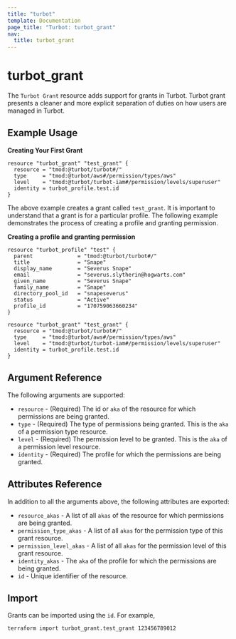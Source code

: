 ```yaml
---
title: "turbot"
template: Documentation
page_title: "Turbot: turbot_grant"
nav:
  title: turbot_grant
---
```


# turbot_grant

The `Turbot Grant` resource adds support for grants in Turbot. Turbot grant presents a cleaner and more explicit separation of duties on how users are managed in Turbot.

## Example Usage

**Creating Your First Grant**

```hcl
resource "turbot_grant" "test_grant" {
  resource = "tmod:@turbot/turbot#/"
  type     = "tmod:@turbot/aws#/permission/types/aws"
  level    = "tmod:@turbot/turbot-iam#/permission/levels/superuser"
  identity = turbot_profile.test.id
}
```
The above example creates a grant called `test_grant`. It is important to understand that a grant is for a particular profile. The following example demonstrates the process of creating a profile and granting permission.

**Creating a profile and granting permission**

```hcl
resource "turbot_profile" "test" {
  parent              = "tmod:@turbot/turbot#/"
  title               = "Snape"
  display_name        = "Severus Snape"
  email               = "severus.slytherin@hogwarts.com"
  given_name          = "Severus Snape"
  family_name         = "Snape"
  directory_pool_id   = "snapeseverus"
  status              = "Active"
  profile_id          = "170759063660234"
}

resource "turbot_grant" "test_grant" {
  resource = "tmod:@turbot/turbot#/"
  type     = "tmod:@turbot/aws#/permission/types/aws"
  level    = "tmod:@turbot/turbot-iam#/permission/levels/superuser"
  identity = turbot_profile.test.id
}
```

## Argument Reference

The following arguments are supported:

- `resource` - (Required) The id or `aka` of the resource for which permissions are being granted.
- `type` - (Required) The type of permissions being granted. This is the `aka` of a permission type resource.
- `level` - (Required) The permission level to be granted. This is the `aka` of a permission level resource.
- `identity` - (Required) The profile for which the permissions are being granted.

## Attributes Reference

In addition to all the arguments above, the following attributes are exported:

- `resource_akas` - A list of all `akas` of the resource for which permissions are being granted.
- `permission_type_akas` - A list of all `akas` for the permission type of this grant resource.
- `permission_level_akas` - A list of all `akas` for the permission level of this grant resource.
- `identity_akas` - The `aka` of the profile for which the permissions are being granted.
- `id` - Unique identifier of the resource.

## Import

Grants can be imported using the `id`. For example,

```
terraform import turbot_grant.test_grant 123456789012
```
